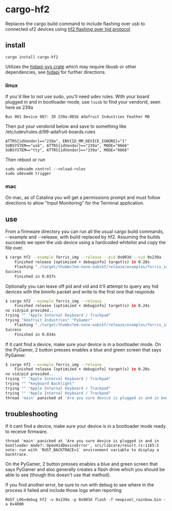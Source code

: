 # cargo-hf2
Replaces the cargo build command to include flashing over usb to connected uf2 devices using  [hf2 flashing over hid protocol](https://github.com/jacobrosenthal/hf2-rs/tree/master/hf2).

## install
`cargo install cargo-hf2`

Utilizes the [hidapi-sys crate](https://crates.io/crates/hidapi) which may require libusb or other dependencies, see [hidapi](https://github.com/libusb/hidapi#linux) for further directions.

### linux
If you'd like to not use sudo, you'll need udev rules. With your board plugged in and in bootloader mode, use `lsusb` to find your vendorid, seen here as 239a
```
Bus 001 Device 087: ID 239a:001b Adafruit Industries Feather M0
```
Then put your vendorid below and save to something like /etc/udev/rules.d/99-adafruit-boards.rules
```
ATTRS{idVendor}=="239a", ENV{ID_MM_DEVICE_IGNORE}="1"
SUBSYSTEM=="usb", ATTRS{idVendor}=="239a", MODE="0666"
SUBSYSTEM=="tty", ATTRS{idVendor}=="239a", MODE="0666"
```
Then reboot or run
```
sudo udevadm control --reload-rules
sudo udevadm trigger
```

### mac

On mac, as of Catalina you will get a permissions prompt and must follow directions to allow "Input Monitoring" for the Terminal application. 

## use
From a firmware directory you can run all the usual cargo build commands, --example and --release, with build replaced by hf2. Assuming the builds succeeds we open the usb device using a hardcoded whitelist and copy the file over.
```bash
$ cargo hf2 --example ferris_img --release --pid 0x003d --vid 0x239a
    Finished release [optimized + debuginfo] target(s) in 0.28s
    Flashing "./target/thumbv7em-none-eabihf/release/examples/ferris_img"
Success
    Finished in 0.037s
```
Optionally you can leave off pid and vid and it'll attempt to query any hid devices with the bininfo packet and write to the first one that responds
```bash
$ cargo hf2 --example ferris_img --release
    Finished release [optimized + debuginfo] target(s) in 0.24s
no vid/pid provided..
trying "" "Apple Internal Keyboard / Trackpad"
trying "Adafruit Industries" "PyGamer"
    Flashing "./target/thumbv7em-none-eabihf/release/examples/ferris_img"
Success
    Finished in 0.034s
```
If it cant find a device, make sure your device is in a bootloader mode. On the PyGamer, 2 button presses enables a blue and green screen that says PyGamer.
```bash
$ cargo hf2 --example ferris_img --release
    Finished release [optimized + debuginfo] target(s) in 0.20s
no vid/pid provided..
trying "" "Apple Internal Keyboard / Trackpad"
trying "" "Keyboard Backlight"
trying "" "Apple Internal Keyboard / Trackpad"
trying "" "Apple Internal Keyboard / Trackpad"
thread 'main' panicked at 'Are you sure device is plugged in and in bootloader mode?', src/libcore/option.rs:1166:5

```

## troubleshooting

If it cant find a device, make sure your device is in a bootloader mode ready to receive firmware.
```
thread 'main' panicked at 'Are you sure device is plugged in and in bootloader mode?: OpenHidDeviceError', src/libcore/result.rs:1165:5
note: run with `RUST_BACKTRACE=1` environment variable to display a backtrace.
```
On the PyGamer, 2 button presses enables a blue and green screen that says PyGamer and also generally creates a flash drive which you should be able to see (though this doesn't use that method).

If you find another error, be sure to run with debug to see where in the process it failed and include those logs when reporting
```
RUST_LOG=debug hf2 -v 0x239a -p 0x003d flash -f neopixel_rainbow.bin -a 0x4000
```
